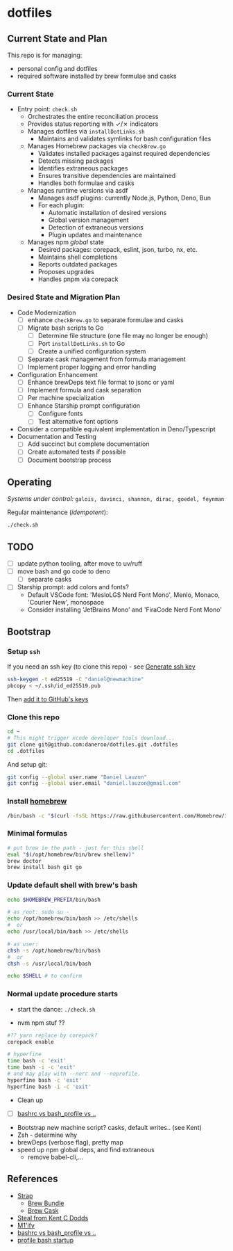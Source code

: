 # dotfiles

## Current State and Plan

This repo is for managing:

- personal config and dotfiles
- required software installed by brew formulae and casks

### Current State

- Entry point: `check.sh`
  - Orchestrates the entire reconciliation process
  - Provides status reporting with ✓/✗ indicators
  - Manages dotfiles via `installDotLinks.sh`
    - Maintains and validates symlinks for bash configuration files
  - Manages Homebrew packages via `checkBrew.go`
    - Validates installed packages against required dependencies
    - Detects missing packages
    - Identifies extraneous packages
    - Ensures transitive dependencies are maintained
    - Handles both formulae and casks
  - Manages runtime versions via asdf
    - Manages asdf plugins: currently Node.js, Python, Deno, Bun
    - For each plugin:
      - Automatic installation of desired versions
      - Global version management
      - Detection of extraneous versions
      - Plugin updates and maintenance
  - Manages npm *global* state
    - Desired packages: corepack, eslint, json, turbo, nx, etc.
    - Maintains shell completions
    - Reports outdated packages
    - Proposes upgrades
    - Handles pnpm via corepack

### Desired State and Migration Plan

- Code Modernization
  - [ ] enhance `checkBrew.go` to separate formulae and casks
  - [ ] Migrate bash scripts to Go
    - [ ] Determine file structure (one file may no longer be enough)
    - [ ] Port `installDotLinks.sh` to Go
    - [ ] Create a unified configuration system
  - [ ] Separate cask management from formula management
  - [ ] Implement proper logging and error handling

- Configuration Enhancement
  - [ ] Enhance brewDeps text file format to jsonc or yaml
  - [ ] Implement formula and cask separation
  - [ ] Per machine specialization
  - [ ] Enhance Starship prompt configuration
    - [ ] Configure fonts
    - [ ] Test alternative font options

- Consider a compatible equivalent implementation in Deno/Typescript
- Documentation and Testing
  - [ ] Add succinct but complete documentation
  - [ ] Create automated tests if possible
  - [ ] Document bootstrap process

## Operating

_Systems under control:_ `galois, davinci, shannon, dirac, goedel, feynman`

Regular maintenance (_idempotent_):

```bash
./check.sh
```

## TODO

- [ ] update python tooling, after move to uv/ruff
- [ ] move bash and go code to deno
  - [ ] separate casks
- [ ] Starship prompt: add colors and fonts?
  - Default VSCode font: 'MesloLGS Nerd Font Mono', Menlo, Monaco, 'Courier New', monospace
  - Consider installing 'JetBrains Mono' and 'FiraCode Nerd Font Mono'

## Bootstrap

### Setup `ssh`

If you need an ssh key (to clone this repo) - see [Generate ssh key](https://docs.github.com/en/authentication/connecting-to-github-with-ssh)

```bash
ssh-keygen -t ed25519 -C "daniel@newmachine"
pbcopy < ~/.ssh/id_ed25519.pub
```

Then [add it to GitHub's keys](https://github.com/settings/keys)

### Clone this repo

```bash
cd ~
# This might trigger xcode developer tools download...
git clone git@github.com:daneroo/dotfiles.git .dotfiles
cd .dotfiles
```

And setup git:

```bash
git config --global user.name "Daniel Lauzon"
git config --global user.email "daniel.lauzon@gmail.com"
```

### Install [homebrew](https://brew.sh/)

```bash
/bin/bash -c "$(curl -fsSL https://raw.githubusercontent.com/Homebrew/install/HEAD/install.sh)"
```

### Minimal formulas

```bash
# put brew in the path - just for this shell
eval "$(/opt/homebrew/bin/brew shellenv)"
brew doctor
brew install bash git go
```

### Update default shell with brew's bash

```bash
echo $HOMEBREW_PREFIX/bin/bash

# as root: sudo su -
echo /opt/homebrew/bin/bash >> /etc/shells
#  or
echo /usr/local/bin/bash >> /etc/shells

# as user:
chsh -s /opt/homebrew/bin/bash
#  or
chsh -s /usr/local/bin/bash

echo $SHELL # to confirm
```

### Normal update procedure starts

- start the dance: `./check.sh`

- nvm npm stuf ??

```bash
#?? yarn replace by corepack?
corepack enable
```

```bash
# hyperfine
time bash -c 'exit'
time bash -i -c 'exit'
# and may play with --norc and --noprofile.
hyperfine bash -c 'exit'
hyperfine bash -i -c 'exit'
```

- Clean up

- [ ] [bashrc vs bash_profile vs ..](https://superuser.com/questions/789448/choosing-between-bashrc-profile-bash-profile-etc)
- Bootstrap new machine script? casks, default writes.. (see Kent)
- Zsh - determine why
- brewDeps (verbose flag), pretty map
- speed up npm global deps, and find extraneous
  - remove babel-cli,...

## References

- [Strap](https://github.com/MikeMcQuaid/strap)
  - [Brew Bundle](https://github.com/Homebrew/homebrew-bundle)
  - [Brew Cask](https://github.com/Homebrew/homebrew-cask)
- [Steal from Kent C Dodds](https://github.com/kentcdodds/dotfiles/blob/main/.macos)
- [M1'ify](https://blog.smittytone.net/2021/02/07/how-to-migrate-to-native-homebrew-on-an-m1-mac/)
- [bashrc vs bash_profile vs ..](https://superuser.com/questions/789448/choosing-between-bashrc-profile-bash-profile-etc)
- [profile bash startup](https://stackoverflow.com/questions/5014823/how-can-i-profile-a-bash-shell-script-slow-startup)
